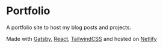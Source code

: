 # Portfolio
A portfolio site to host my blog posts and projects.

Made with [Gatsby](https://www.gatsbyjs.org/), [React](https://reactjs.org/), [TailwindCSS](https://tailwindcss.com) and hosted on [Netlify](https://netlify.com)
